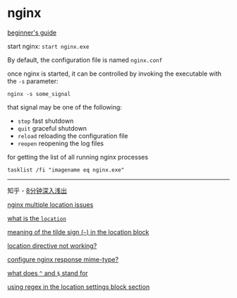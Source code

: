 # nginx

[beginner's guide](https://nginx.org/en/docs/beginners_guide.html)

start nginx: `start nginx.exe`

By default, the configuration file is named `nginx.conf`

once nginx is started, it can be controlled by invoking the executable with the `-s` parameter:

```shell
nginx -s some_signal
```

that signal may be one of the following:

- `stop` fast shutdown
- `quit` graceful shutdown
- `reload` reloading the configuration file
- `reopen` reopening the log files

for getting the list of all running nginx processes

```shell
tasklist /fi "imagename eq nginx.exe"
```

---

知乎 - [8分钟深入浅出](https://zhuanlan.zhihu.com/p/34943332)

[nginx multiple location issues](https://serverfault.com/questions/361159/nginx-multiple-location-issues)

[what is the `location`](https://serverfault.com/questions/674425/what-does-location-mean-in-an-nginx-location-block)

[meaning of the tilde sign \(`~`\) in the location block](https://serverfault.com/questions/581474/nginx-meaning-of-the-tilde-in-the-location-block-of-the-nginx-conf)

[location directive not working?](https://serverfault.com/questions/596618/location-directive-not-working)

[configure nginx response mime-type?](http://www.nginxer.com/records/how-to-configure-nginx-to-return-text-or-json)

[what does `^` and `$` stand for](https://stackoverflow.com/questions/26016677/what-does-the-two-symbols-and-stand-for-in-nginx-configuration)

[using regex in the location settings block section](https://stackoverflow.com/questions/59846238/guide-on-how-to-use-regex-in-nginx-location-block-section)
